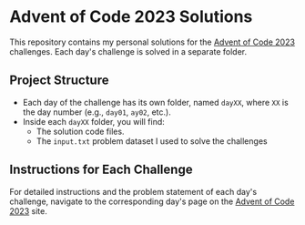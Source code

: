 # Advent of Code 2023 Solutions

This repository contains my personal solutions for the [Advent of Code 2023](https://adventofcode.com/2023) challenges. Each day's challenge is solved in a separate folder.

## Project Structure

- Each day of the challenge has its own folder, named `dayXX`, where `XX` is the day number (e.g., `day01`, `ay02`, etc.).
- Inside each `dayXX` folder, you will find:
  - The solution code files.
  - The `input.txt` problem dataset I used to solve the challenges

## Instructions for Each Challenge

For detailed instructions and the problem statement of each day's challenge, navigate to the corresponding day's page on the [Advent of Code 2023](https://adventofcode.com/2023) site.
